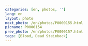 ```yaml
---
categories: [en, photos, '']
lang: en
layout: photo
next_photo: /en/photos/P0000155.html
picname: P0000154
prev_photo: /en/photos/P0000157.html
tags: [Blood, Dead Steinbock]
---
```

